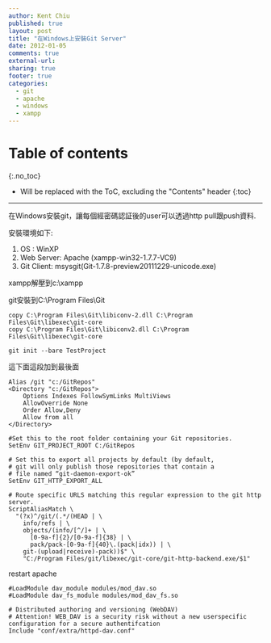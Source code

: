 ```yaml
---
author: Kent Chiu
published: true
layout: post
title: "在Windows上安裝Git Server"
date: 2012-01-05
comments: true
external-url:
sharing: true
footer: true
categories:
  - git
  - apache
  - windows
  - xampp
---
```


# Table of contents
{:.no_toc}

* Will be replaced with the ToC, excluding the "Contents" header
{:toc}

----------------------------------------------------------------



在Windows安裝git，讓每個經密碼認証後的user可以透過http pull跟push資料.

安裝環境如下:

1.  OS : WinXP
2.  Web Server: Apache (xampp-win32-1.7.7-VC9)
3.  Git Client: msysgit(Git-1.7.8-preview20111229-unicode.exe)

xampp解壓到c:\\xampp

git安裝到C:\\Program Files\\Git


```
copy C:\Program Files\Git\libiconv-2.dll C:\Program Files\Git\libexec\git-core
copy C:\Program Files\Git\libiconv2.dll C:\Program Files\Git\libexec\git-core

```


```
git init --bare TestProject

```

這下面這段加到最後面


```
Alias /git "c:/GitRepos"
<Directory "c:/GitRepos">
    Options Indexes FollowSymLinks MultiViews
    AllowOverride None
    Order Allow,Deny
    Allow from all
</Directory>
 
#Set this to the root folder containing your Git repositories.
SetEnv GIT_PROJECT_ROOT C:/GitRepos
 
# Set this to export all projects by default (by default, 
# git will only publish those repositories that contain a 
# file named “git-daemon-export-ok”
SetEnv GIT_HTTP_EXPORT_ALL
 
# Route specific URLS matching this regular expression to the git http server. 
ScriptAliasMatch \
  "(?x)^/git/(.*/(HEAD | \
    info/refs | \
    objects/(info/[^/]+ | \
      [0-9a-f]{2}/[0-9a-f]{38} | \
      pack/pack-[0-9a-f]{40}\.(pack|idx)) | \
    git-(upload|receive)-pack))$" \
    "C:/Program Files/git/libexec/git-core/git-http-backend.exe/$1"

```

restart apache


```
#LoadModule dav_module modules/mod_dav.so
#LoadModule dav_fs_module modules/mod_dav_fs.so
 
# Distributed authoring and versioning (WebDAV)
# Attention! WEB_DAV is a security risk without a new userspecific configuration for a secure authentifcation 
Include "conf/extra/httpd-dav.conf"

```




